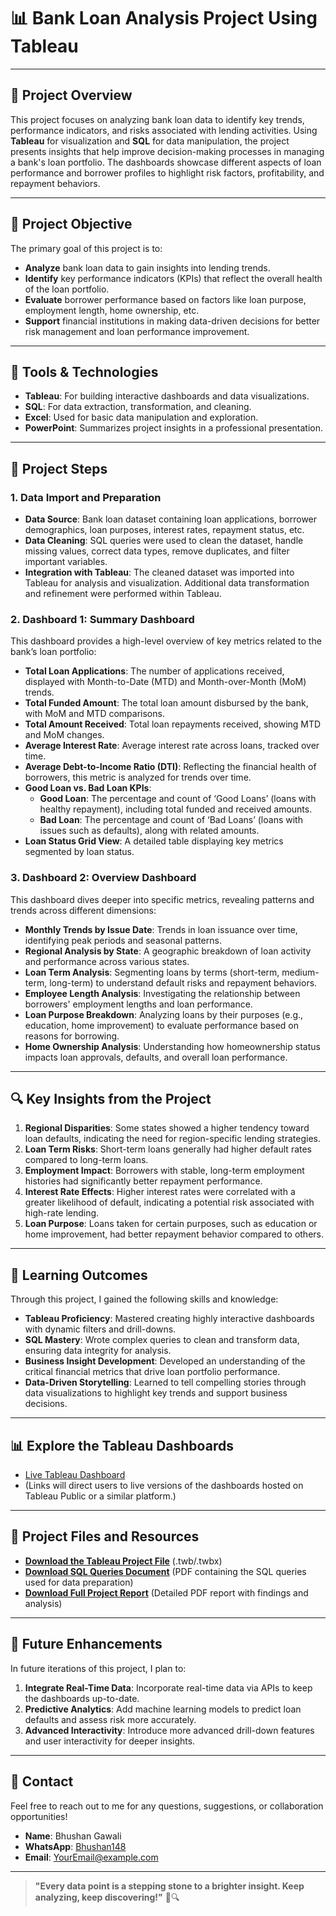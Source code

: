 
# 📊 Bank Loan Analysis Project Using Tableau

---

## 📝 Project Overview

This project focuses on analyzing bank loan data to identify key trends, performance indicators, and risks associated with lending activities. Using **Tableau** for visualization and **SQL** for data manipulation, the project presents insights that help improve decision-making processes in managing a bank's loan portfolio. The dashboards showcase different aspects of loan performance and borrower profiles to highlight risk factors, profitability, and repayment behaviors.

---

## 🎯 Project Objective

The primary goal of this project is to:
- **Analyze** bank loan data to gain insights into lending trends.
- **Identify** key performance indicators (KPIs) that reflect the overall health of the loan portfolio.
- **Evaluate** borrower performance based on factors like loan purpose, employment length, home ownership, etc.
- **Support** financial institutions in making data-driven decisions for better risk management and loan performance improvement.

---

## 📂 Tools & Technologies

- **Tableau**: For building interactive dashboards and data visualizations.
- **SQL**: For data extraction, transformation, and cleaning.
- **Excel**: Used for basic data manipulation and exploration.
- **PowerPoint**: Summarizes project insights in a professional presentation.

---

## 🔧 Project Steps

### 1. Data Import and Preparation
- **Data Source**: Bank loan dataset containing loan applications, borrower demographics, loan purposes, interest rates, repayment status, etc.
- **Data Cleaning**: SQL queries were used to clean the dataset, handle missing values, correct data types, remove duplicates, and filter important variables.
- **Integration with Tableau**: The cleaned dataset was imported into Tableau for analysis and visualization. Additional data transformation and refinement were performed within Tableau.

### 2. Dashboard 1: Summary Dashboard
This dashboard provides a high-level overview of key metrics related to the bank’s loan portfolio:
- **Total Loan Applications**: The number of applications received, displayed with Month-to-Date (MTD) and Month-over-Month (MoM) trends.
- **Total Funded Amount**: The total loan amount disbursed by the bank, with MoM and MTD comparisons.
- **Total Amount Received**: Total loan repayments received, showing MTD and MoM changes.
- **Average Interest Rate**: Average interest rate across loans, tracked over time.
- **Average Debt-to-Income Ratio (DTI)**: Reflecting the financial health of borrowers, this metric is analyzed for trends over time.
- **Good Loan vs. Bad Loan KPIs**:
    - **Good Loan**: The percentage and count of ‘Good Loans’ (loans with healthy repayment), including total funded and received amounts.
    - **Bad Loan**: The percentage and count of ‘Bad Loans’ (loans with issues such as defaults), along with related amounts.
- **Loan Status Grid View**: A detailed table displaying key metrics segmented by loan status.

### 3. Dashboard 2: Overview Dashboard
This dashboard dives deeper into specific metrics, revealing patterns and trends across different dimensions:
- **Monthly Trends by Issue Date**: Trends in loan issuance over time, identifying peak periods and seasonal patterns.
- **Regional Analysis by State**: A geographic breakdown of loan activity and performance across various states.
- **Loan Term Analysis**: Segmenting loans by terms (short-term, medium-term, long-term) to understand default risks and repayment behaviors.
- **Employee Length Analysis**: Investigating the relationship between borrowers' employment lengths and loan performance.
- **Loan Purpose Breakdown**: Analyzing loans by their purposes (e.g., education, home improvement) to evaluate performance based on reasons for borrowing.
- **Home Ownership Analysis**: Understanding how homeownership status impacts loan approvals, defaults, and overall loan performance.


---

## 🔍 Key Insights from the Project

1. **Regional Disparities**: Some states showed a higher tendency toward loan defaults, indicating the need for region-specific lending strategies.
2. **Loan Term Risks**: Short-term loans generally had higher default rates compared to long-term loans.
3. **Employment Impact**: Borrowers with stable, long-term employment histories had significantly better repayment performance.
4. **Interest Rate Effects**: Higher interest rates were correlated with a greater likelihood of default, indicating a potential risk associated with high-rate lending.
5. **Loan Purpose**: Loans taken for certain purposes, such as education or home improvement, had better repayment behavior compared to others.

---

## 🧠 Learning Outcomes

Through this project, I gained the following skills and knowledge:
- **Tableau Proficiency**: Mastered creating highly interactive dashboards with dynamic filters and drill-downs.
- **SQL Mastery**: Wrote complex queries to clean and transform data, ensuring data integrity for analysis.
- **Business Insight Development**: Developed an understanding of the critical financial metrics that drive loan portfolio performance.
- **Data-Driven Storytelling**: Learned to tell compelling stories through data visualizations to highlight key trends and support business decisions.

---

## 📊 Explore the Tableau Dashboards

- [Live Tableau Dashboard](https://public.tableau.com/shared/GGBZ3YTPG?:display_count=n&:origin=viz_share_link)
- (Links will direct users to live versions of the dashboards hosted on Tableau Public or a similar platform.)

---

## 📄 Project Files and Resources

- **[Download the Tableau Project File](#)** (.twb/.twbx)
- **[Download SQL Queries Document](#)** (PDF containing the SQL queries used for data preparation)
- **[Download Full Project Report](#)** (Detailed PDF report with findings and analysis)

---

## 🌟 Future Enhancements

In future iterations of this project, I plan to:
1. **Integrate Real-Time Data**: Incorporate real-time data via APIs to keep the dashboards up-to-date.
2. **Predictive Analytics**: Add machine learning models to predict loan defaults and assess risk more accurately.
3. **Advanced Interactivity**: Introduce more advanced drill-down features and user interactivity for deeper insights.

---

## 📧 Contact

Feel free to reach out to me for any questions, suggestions, or collaboration opportunities!

- **Name**: Bhushan Gawali
- **WhatsApp**: [Bhushan148](http://Wa.me/+917743927365)
- **Email**: [YourEmail@example.com](bhushanjg14@gmail.com)

---

> **"Every data point is a stepping stone to a brighter insight. Keep analyzing, keep discovering!"** 🌟🔍

